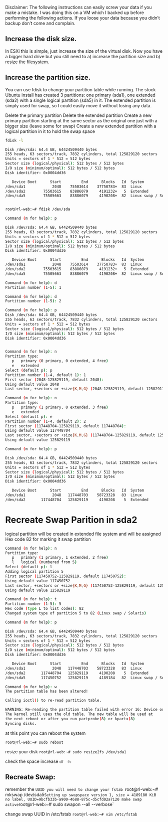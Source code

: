 Disclaimer: The following instructions can easily screw your data if you make a mistake. I was doing this on a VM which I backed up before performing the following actions. If you loose your data because you didn’t backup don’t come and complain.

## Increase the disk size.

In ESXi this is simple, just increase the size of the virtual disk. Now you have a bigger hard drive but you still need to a) increase the partition size and b) resize the filesystem.

## Increase the partition size.

You can use fdisk to change your partition table while running. The stock Ubuntu install has created 3 partitions: one primary (sda1), one extended (sda2) with a single logical partition (sda5) in it. The extended partition is simply used for swap, so I could easily move it without losing any data.

Delete the primary partition
Delete the extended partition
Create a new primary partition starting at the same sector as the original one just with a bigger size (leave some for swap)
Create a new extended partition with a logical partition in it to hold the swap space

```bash
fdisk -l

Disk /dev/sda: 64.4 GB, 64424509440 bytes
255 heads, 63 sectors/track, 7832 cylinders, total 125829120 sectors
Units = sectors of 1 * 512 = 512 bytes
Sector size (logical/physical): 512 bytes / 512 bytes
I/O size (minimum/optimal): 512 bytes / 512 bytes
Disk identifier: 0x0004dd36

   Device Boot      Start         End      Blocks   Id  System
/dev/sda1            2048    75503614    37750783+  83  Linux
/dev/sda2        75503615    83886079     4191232+   5  Extended
/dev/sda5        75505663    83886079     4190208+  82  Linux swap / Solaris


root@rl-web:~# fdisk /dev/sda

Command (m for help): p

Disk /dev/sda: 64.4 GB, 64424509440 bytes
255 heads, 63 sectors/track, 7832 cylinders, total 125829120 sectors
Units = sectors of 1 * 512 = 512 bytes
Sector size (logical/physical): 512 bytes / 512 bytes
I/O size (minimum/optimal): 512 bytes / 512 bytes
Disk identifier: 0x0004dd36

   Device Boot      Start         End      Blocks   Id  System
/dev/sda1            2048    75503614    37750783+  83  Linux
/dev/sda2        75503615    83886079     4191232+   5  Extended
/dev/sda5        75505663    83886079     4190208+  82  Linux swap / Solaris

Command (m for help): d
Partition number (1-5): 1

Command (m for help): d
Partition number (1-5): 2

Command (m for help): p
Disk /dev/sda: 64.4 GB, 64424509440 bytes
255 heads, 63 sectors/track, 7832 cylinders, total 125829120 sectors
Units = sectors of 1 * 512 = 512 bytes
Sector size (logical/physical): 512 bytes / 512 bytes
I/O size (minimum/optimal): 512 bytes / 512 bytes
Disk identifier: 0x0004dd36


Command (m for help): n
Partition type:
   p   primary (0 primary, 0 extended, 4 free)
   e   extended
Select (default p): p
Partition number (1-4, default 1): 1
First sector (2048-125829119, default 2048): 
Using default value 2048
Last sector, +sectors or +size{K,M,G} (2048-125829119, default 125829119): 117448703

Command (m for help): n
Partition type:
   p   primary (1 primary, 0 extended, 3 free)
   e   extended
Select (default p): e
Partition number (1-4, default 2): 2
First sector (117448704-125829119, default 117448704): 
Using default value 117448704
Last sector, +sectors or +size{K,M,G} (117448704-125829119, default 125829119): 
Using default value 125829119

Command (m for help): p

Disk /dev/sda: 64.4 GB, 64424509440 bytes
255 heads, 63 sectors/track, 7832 cylinders, total 125829120 sectors
Units = sectors of 1 * 512 = 512 bytes
Sector size (logical/physical): 512 bytes / 512 bytes
I/O size (minimum/optimal): 512 bytes / 512 bytes
Disk identifier: 0x0004dd36

   Device Boot      Start         End      Blocks   Id  System
/dev/sda1            2048   117448703    58723328   83  Linux
/dev/sda2       117448704   125829119     4190208    5  Extended
```
# Recreate Swap Parition in sda2

logical partition will be created in extended file system and will be assigned Hex code 82 for marking it swap partition

```bash
Command (m for help): n
Partition type:
   p   primary (1 primary, 1 extended, 2 free)
   l   logical (numbered from 5)
Select (default p): l
Adding logical partition 5
First sector (117450752-125829119, default 117450752): 
Using default value 117450752
Last sector, +sectors or +size{K,M,G} (117450752-125829119, default 125829119): 
Using default value 125829119

Command (m for help): t
Partition number (1-5): 5
Hex code (type L to list codes): 82
Changed system type of partition 5 to 82 (Linux swap / Solaris)

Command (m for help): p

Disk /dev/sda: 64.4 GB, 64424509440 bytes
255 heads, 63 sectors/track, 7832 cylinders, total 125829120 sectors
Units = sectors of 1 * 512 = 512 bytes
Sector size (logical/physical): 512 bytes / 512 bytes
I/O size (minimum/optimal): 512 bytes / 512 bytes
Disk identifier: 0x0004dd36

   Device Boot      Start         End      Blocks   Id  System
/dev/sda1            2048   117448703    58723328   83  Linux
/dev/sda2       117448704   125829119     4190208    5  Extended
/dev/sda5       117450752   125829119     4189184   82  Linux swap / Solaris

Command (m for help): w
The partition table has been altered!

Calling ioctl() to re-read partition table.

WARNING: Re-reading the partition table failed with error 16: Device or resource busy.
The kernel still uses the old table. The new table will be used at
the next reboot or after you run partprobe(8) or kpartx(8)
Syncing disks.

```
at this point you can reboot the system 

`root@rl-web:~# sudo reboot`

resize your disk
`root@rl-web:~# sudo resize2fs /dev/sda1`

check the space increase
`df -h`



## Recreate Swap:
remember the `UUID you will need to change your fstab
`root@rl-web:~# mkswap /dev/sda5`
Setting up swapspace version 1, size = 4189180 KiB
no label, UUID=9bcfb33b-a900-4688-875c-d5cfd02a7120
make swap active
`root@rl-web:~# sudo swapon --all --verbose`

change swap UUID in /etc/fstab
`root@rl-web:~# vim /etc/fstab`
